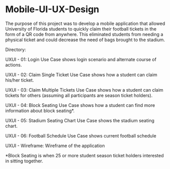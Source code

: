 # Mobile-UI-UX-Design

The purpose of this project was to develop a mobile application that allowed University of Florida students to quickly claim their football tickets in the form of a QR code from anywhere. This eliminated students from needing a physical ticket and could decrease the need of bags brought to the stadium.

Directory:

UXUI - 01: Login Use Case shows login scenario and alternate course of actions.

UXUI - 02: Claim Single Ticket Use Case shows how a student can claim his/her ticket.

UXUI - 03: Claim Multiple Tickets Use Case shows how a student can claim tickets for others (assuming all participants are season ticket holders).

UXUI - 04: Block Seating Use Case shows how a student can find more information about block seating*.

UXUI - 05: Stadium Seating Chart Use Case shows the stadium seating chart.

UXUI - 06: Football Schedule Use Case shows current football schedule

UXUI - Wireframe: Wireframe of the application


*Block Seating is when 25 or more student season ticket holders interested in sitting together.
